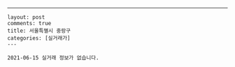 ---
    layout: post
    comments: true
    title: 서울특별시 중랑구
    categories: [실거래가]
    ---

    2021-06-15 실거래 정보가 없습니다.

    